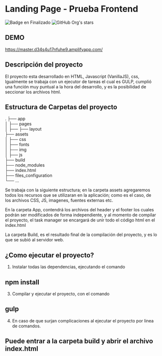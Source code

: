 # Landing Page - Prueba Frontend

![Badge en Finalizado](https://img.shields.io/badge/STATUS-EN%20DESAROLLO-green)
![GitHub Org's stars](https://img.shields.io/github/stars/camilafernanda?style=social)

## DEMO
https://master.d34s4u17nfuhe9.amplifyapp.com/

## Descripción del proyecto
El proyecto esta desarrollado en HTML, Javascript (VanillaJS), css, Igualmente se trabaja con un ejecutor de tareas el cual es GULP, cumplió una función muy puntual a la hora del desarrollo, y es la posibilidad de seccionar los archivos html.

## Estructura de Carpetas del proyecto

.
├── app <br>
│   ├── pages <br>
│   ├──  ├── layout <br>
├── assets <br>
│   ├── css <br>
│   ├── fonts <br>
│   ├── img <br>
│   ├── js <br>
├── build <br>
├── node_modules <br>
├── index.html <br>
├── files_configuration <br>
└── ...

Se trabaja con la siguiente estructura; en la carpeta assets agregaremos todos los recursos que se utilizaran en la aplicación; como es el caso, de los archivos CSS, JS, imagenes, fuentes externas etc.

En la carpeta App, contendrá los archivos del header y el footer los cuales podrán ser modificados de forma independiente, y al momento de compilar el proyecto, el task manager se encargará de unir todo el código html en el index.html

La carpeta Build, es el resultado final de la compilación del proyecto, y es lo que se subió al servidor web.

## ¿Como ejecutar el proyecto?

1. Instalar todas las dependencias, ejecutando el comando 
## <b> npm install </b>
3. Compilar y ejecutar el proyecto, con el comando 
## <b> gulp </b>
4. En caso de que surjan complicaciones al ejecutar el proyecto por linea de comandos.
## Puede entrar a la carpeta build y abrir el archivo index.html





